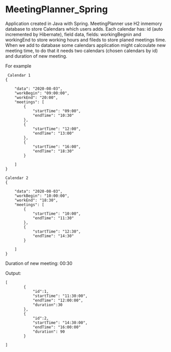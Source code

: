 # MeetingPlanner_Spring

Application created in Java with Spring. MeetingPlanner use H2 inmemory database to store Calendars which users adds. Each calendar has: id (auto incremented by Hibernate), field data, fields: workingBegnin and workingEnd to store working hours and fileds to store planed meetings time. When we add to database some calendars application might calcoulate new meeting time, to do that it needs two calendars (chosen calendars by id) and duration of new meeting.

For example

     Calendar 1
    {
        
        "data": "2020-08-03",
        "workBegin": "09:00:00",
        "workEnd": "20:00",
        "meetings": [
            {
                "startTime": "09:00",
                "endTime": "10:30"
            },
            {
                "startTime": "12:00",
                "endTime": "13:00"
            },
            {
                "startTime": "16:00",
                "endTime": "18:30"
            }

        ]
    }
    
    Calendar 2
    {
        
        "data": "2020-08-03",
        "workBegin": "10:00:00",
        "workEnd": "18:30",
        "meetings": [
            {
                "startTime": "10:00",
                "endTime": "11:30"
            },
            {
                "startTime": "12:30",
                "endTime": "14:30"
            }

        ]
    }

Duration of new meeting: 00:30

Output:

    [
            {
                "id":1,
                "startTime": "11:30:00",
                "endTime": "12:00:00",
                "duration":30
            },
            {
                "id":2,
                "startTime": "14:30:00",
                "endTime": "16:00:00"
                "duration": 90
            }

    ]

